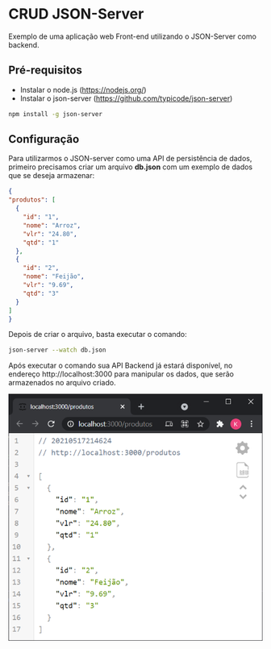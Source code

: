 # CRUD JSON-Server

Exemplo de uma aplicação web Front-end utilizando o JSON-Server como backend.

## Pré-requisitos
 - Instalar o node.js (https://nodejs.org/)
 - Instalar o json-server (https://github.com/typicode/json-server)
  
  ```bash
  npm install -g json-server
  ```

## Configuração 

Para utilizarmos o JSON-server como uma API de persistência de dados, primeiro precisamos criar um arquivo **db.json** com um exemplo de dados que se deseja armazenar:
  ```json
{
  "produtos": [
    {
      "id": "1",
      "nome": "Arroz",
      "vlr": "24.80",
      "qtd": "1"
    },
    {
      "id": "2",
      "nome": "Feijão",
      "vlr": "9.69",
      "qtd": "3"
    }
  ]
}
```
Depois de criar o arquivo, basta executar o comando:

  ```bash
 json-server --watch db.json
  ```
Após executar o comando sua API Backend já estará disponível, no endereço http://localhost:3000 para manipular os dados, que serão armazenados no arquivo criado.

![Exemplo JSON-Server](exemplo.png)